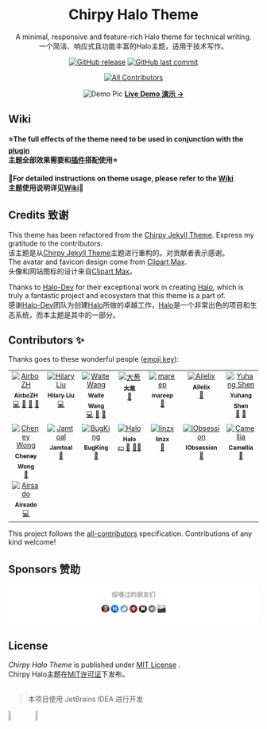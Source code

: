 <div align="center">

  # Chirpy Halo Theme

  A minimal, responsive and feature-rich Halo theme for technical writing.  
  一个简洁、响应式且功能丰富的Halo主题，适用于技术写作。

<a href="https://github.com/AirboZH/halo-theme-chirpy/releases"><img alt="GitHub release" src="https://img.shields.io/github/release/AirboZH/halo-theme-chirpy.svg?style=flat-square&include_prereleases" /></a>
<a href="https://github.com/AirboZH/halo-theme-chirpy/commits"><img alt="GitHub last commit" src="https://img.shields.io/github/last-commit/AirboZH/halo-theme-chirpy.svg?style=flat-square" /></a>
<!-- ALL-CONTRIBUTORS-BADGE:START - Do not remove or modify this section -->
[![All Contributors](https://img.shields.io/badge/all_contributors-15-orange.svg?style=flat-square)](#contributors-)
<!-- ALL-CONTRIBUTORS-BADGE:END -->

  
  ![Demo Pic](https://cdn.airbozh.cn/blog/97shots_so.png)
  [**Live Demo 演示 →**][demo]

</div>

## Wiki
**⭐The full effects of the theme need to be used in conjunction with the [plugin](https://github.com/AirboZH/halo-plugin-chirpy)**  
**主题全部效果需要和[插件](https://github.com/AirboZH/halo-plugin-chirpy)搭配使用⭐**

**📕For detailed instructions on theme usage, please refer to the [Wiki](https://github.com/AirboZH/halo-theme-chirpy/wiki)**  
**主题使用说明详见[Wiki](https://github.com/AirboZH/halo-theme-chirpy/wiki)📕**

## Credits 致谢

This theme has been refactored from the [Chirpy Jekyll Theme][origin-github]. Express my gratitude to the contributors.  
该主题是从[Chirpy Jekyll Theme][origin-github]主题进行重构的。对贡献者表示感谢。  
The avatar and favicon design come from [Clipart Max][image].  
头像和网站图标的设计来自[Clipart Max][image]。

Thanks to [Halo-Dev][halo-dev] for their exceptional work in creating [Halo][halo], which is truly a fantastic project and ecosystem that this theme is a part of.  
感谢[Halo-Dev][halo-dev]团队为创建[Halo][halo]所做的卓越工作，[Halo][halo]是一个非常出色的项目和生态系统，而本主题是其中的一部分。

## Contributors ✨

Thanks goes to these wonderful people ([emoji key](https://allcontributors.org/docs/en/emoji-key)):

<!-- ALL-CONTRIBUTORS-LIST:START - Do not remove or modify this section -->
<!-- prettier-ignore-start -->
<!-- markdownlint-disable -->
<table>
  <tbody>
    <tr>
      <td align="center" valign="top" width="14.28%"><a href="http://airbozh.cn"><img src="https://avatars.githubusercontent.com/u/50261327?v=4?s=100" width="100px;" alt="AirboZH"/><br /><sub><b>AirboZH</b></sub></a><br /><a href="https://github.com/AirboZH/halo-theme-chirpy/commits?author=AirboZH" title="Code">💻</a> <a href="#maintenance-AirboZH" title="Maintenance">🚧</a> <a href="https://github.com/AirboZH/halo-theme-chirpy/commits?author=AirboZH" title="Documentation">📖</a> <a href="https://github.com/AirboZH/halo-theme-chirpy/pulls?q=is%3Apr+reviewed-by%3AAirboZH" title="Reviewed Pull Requests">👀</a></td>
      <td align="center" valign="top" width="14.28%"><a href="https://github.com/GodlessLiu"><img src="https://avatars.githubusercontent.com/u/110895612?v=4?s=100" width="100px;" alt="Hilary Liu"/><br /><sub><b>Hilary Liu</b></sub></a><br /><a href="https://github.com/AirboZH/halo-theme-chirpy/commits?author=GodlessLiu" title="Code">💻</a></td>
      <td align="center" valign="top" width="14.28%"><a href="http://waite.wang"><img src="https://avatars.githubusercontent.com/u/75354124?v=4?s=100" width="100px;" alt="Waite Wang"/><br /><sub><b>Waite Wang</b></sub></a><br /><a href="https://github.com/AirboZH/halo-theme-chirpy/commits?author=waite0603" title="Code">💻</a> <a href="#ideas-waite0603" title="Ideas, Planning, & Feedback">🤔</a> <a href="https://github.com/AirboZH/halo-theme-chirpy/issues?q=author%3Awaite0603" title="Bug reports">🐛</a></td>
      <td align="center" valign="top" width="14.28%"><a href="http://ll1025.cn"><img src="https://avatars.githubusercontent.com/u/62319007?v=4?s=100" width="100px;" alt="大葱"/><br /><sub><b>大葱</b></sub></a><br /><a href="https://github.com/AirboZH/halo-theme-chirpy/issues?q=author%3ADacong-wu" title="Bug reports">🐛</a></td>
      <td align="center" valign="top" width="14.28%"><a href="http://mareep.net"><img src="https://avatars.githubusercontent.com/u/62206240?v=4?s=100" width="100px;" alt="mareep"/><br /><sub><b>mareep</b></sub></a><br /><a href="https://github.com/AirboZH/halo-theme-chirpy/issues?q=author%3Avveg26" title="Bug reports">🐛</a></td>
      <td align="center" valign="top" width="14.28%"><a href="https://blog.ailelix.tech"><img src="https://avatars.githubusercontent.com/u/46298182?v=4?s=100" width="100px;" alt="Ailelix"/><br /><sub><b>Ailelix</b></sub></a><br /><a href="https://github.com/AirboZH/halo-theme-chirpy/issues?q=author%3Accxxvv77" title="Bug reports">🐛</a></td>
      <td align="center" valign="top" width="14.28%"><a href="https://www.novashen.top/"><img src="https://avatars.githubusercontent.com/u/122534619?v=4?s=100" width="100px;" alt="Yuhang Shen"/><br /><sub><b>Yuhang Shen</b></sub></a><br /><a href="#ideas-NovaShen555" title="Ideas, Planning, & Feedback">🤔</a> <a href="https://github.com/AirboZH/halo-theme-chirpy/issues?q=author%3ANovaShen555" title="Bug reports">🐛</a></td>
    </tr>
    <tr>
      <td align="center" valign="top" width="14.28%"><a href="http://gpio.me"><img src="https://avatars.githubusercontent.com/u/3754333?v=4?s=100" width="100px;" alt="Cheney Wong"/><br /><sub><b>Cheney Wong</b></sub></a><br /><a href="#ideas-CheneyWong" title="Ideas, Planning, & Feedback">🤔</a></td>
      <td align="center" valign="top" width="14.28%"><a href="https://www.yazizzy.top/"><img src="https://avatars.githubusercontent.com/u/91370415?v=4?s=100" width="100px;" alt="Jamtoal"/><br /><sub><b>Jamtoal</b></sub></a><br /><a href="https://github.com/AirboZH/halo-theme-chirpy/issues?q=author%3AJamtoal" title="Bug reports">🐛</a></td>
      <td align="center" valign="top" width="14.28%"><a href="https://github.com/wan92hen"><img src="https://avatars.githubusercontent.com/u/27671436?v=4?s=100" width="100px;" alt="BugKing"/><br /><sub><b>BugKing</b></sub></a><br /><a href="https://github.com/AirboZH/halo-theme-chirpy/issues?q=author%3Awan92hen" title="Bug reports">🐛</a></td>
      <td align="center" valign="top" width="14.28%"><a href="https://halo.run"><img src="https://avatars.githubusercontent.com/u/48195280?v=4?s=100" width="100px;" alt="Halo"/><br /><sub><b>Halo</b></sub></a><br /><a href="#financial-halo-dev" title="Financial">💵</a> <a href="#plugin-halo-dev" title="Plugin/utility libraries">🔌</a> <a href="#mentoring-halo-dev" title="Mentoring">🧑‍🏫</a></td>
      <td align="center" valign="top" width="14.28%"><a href="https://github.com/SinclairLin"><img src="https://avatars.githubusercontent.com/u/109134798?v=4?s=100" width="100px;" alt="linzx"/><br /><sub><b>linzx</b></sub></a><br /><a href="#ideas-SinclairLin" title="Ideas, Planning, & Feedback">🤔</a></td>
      <td align="center" valign="top" width="14.28%"><a href="https://github.com/IObsession"><img src="https://avatars.githubusercontent.com/u/83881232?v=4?s=100" width="100px;" alt="IObsession"/><br /><sub><b>IObsession</b></sub></a><br /><a href="https://github.com/AirboZH/halo-theme-chirpy/issues?q=author%3AIObsession" title="Bug reports">🐛</a></td>
      <td align="center" valign="top" width="14.28%"><a href="https://github.com/Camellia-2"><img src="https://avatars.githubusercontent.com/u/149544854?v=4?s=100" width="100px;" alt="Camellia"/><br /><sub><b>Camellia</b></sub></a><br /><a href="#ideas-Camellia-2" title="Ideas, Planning, & Feedback">🤔</a></td>
    </tr>
    <tr>
      <td align="center" valign="top" width="14.28%"><a href="https://www.airsado.cn"><img src="https://avatars.githubusercontent.com/u/69459353?v=4?s=100" width="100px;" alt="Airsado"/><br /><sub><b>Airsado</b></sub></a><br /><a href="https://github.com/AirboZH/halo-theme-chirpy/commits?author=Airsado" title="Code">💻</a></td>
    </tr>
  </tbody>
</table>

<!-- markdownlint-restore -->
<!-- prettier-ignore-end -->

<!-- ALL-CONTRIBUTORS-LIST:END -->

This project follows the [all-contributors](https://github.com/all-contributors/all-contributors) specification. Contributions of any kind welcome!

## Sponsors 赞助
[![sponsors](https://github.com/AirboZH/sponsor-images/blob/main/sponsorkit/sponsors.svg)](https://afdian.net/a/airbozh)

## License

*Chirpy Halo Theme* is published under [MIT License][mit] .  
Chirpy Halo主题在[MIT许可证][mit]下发布。


[halo]: https://github.com/halo-dev/halo
[halo-dev]: https://github.com/halo-dev
[image]: https://www.clipartmax.com/middle/m2i8b1m2K9Z5m2K9_ant-clipart-childrens-ant-cute/
[demo]: https://www.airbozh.cn
[mit]: https://github.com/AirboZH/halo-theme-chirpy/blob/master/LICENSE
[origin-github]: https://github.com/cotes2020/jekyll-theme-chirpy
[front-awesome-icons]: https://fontawesome.com/search?o=r&m=free

## 
> 本项目使用 JetBrains IDEA 进行开发

<a href="https://www.jetbrains.com/?from=Toolkit"><img src="https://github.com/AirboZH/halo-theme-chirpy/assets/50261327/0abd0967-059c-4f64-82fb-b3b68548cae0" width="10%" height="10%"></a>
<a href="https://www.jetbrains.com/?from=Toolkit"><img src="https://github.com/AirboZH/halo-theme-chirpy/assets/50261327/150fa13d-c04c-4476-ac46-8c8016c5c1a0" width="10%" height="10%"></a>
 
